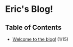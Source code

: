 # Eric's Blog!

## Table of Contents

- [Welcome to the blog!](2023/01/15/welcome-to-the-blog) (1/15)
